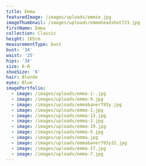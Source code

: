 ```yaml
---
title: Emma
featuredImage: /images/uploads/emmie.jpg
imageThumbnail: /images/uploads/emmaheadshot723.jpg
firstName: Emma
collection: Classic
height: 165cm
measurementType: bust
bust: '34'
waist: '25'
hips: '34'
size: 6-8
shoeSize: '6'
hair: Blonde
eyes: Blue
imagePortfolio:
  - image: /images/uploads/emma-1-.jpg
  - image: /images/uploads/emma-9.jpg
  - image: /images/uploads/emmabaner793y.jpg
  - image: /images/uploads/emma-1.jpg
  - image: /images/uploads/emma-13.jpg
  - image: /images/uploads/emma-3.jpg
  - image: /images/uploads/emma-19.jpg
  - image: /images/uploads/emma-5.jpg
  - image: /images/uploads/emma.jpg
  - image: /images/uploads/emmabaner793y32.jpg
  - image: /images/uploads/emma-17.jpg
  - image: /images/uploads/emma-7.jpg
---
```


